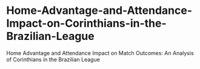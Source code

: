 # Home-Advantage-and-Attendance-Impact-on-Corinthians-in-the-Brazilian-League
Home Advantage and Attendance Impact on Match Outcomes: An Analysis of Corinthians in the Brazilian League
